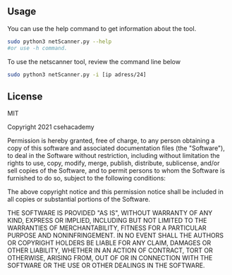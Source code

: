 ## Usage

You can use the help command to get information about the tool.

```sh
sudo python3 netScanner.py --help 
#or use -h command.
```

To use the netscanner tool, review the command line below

```sh
sudo python3 netScanner.py -i [ip adress/24]
```

## License

MIT

Copyright 2021 csehacademy

Permission is hereby granted, free of charge, to any person obtaining a copy of this software and associated documentation files (the "Software"), to deal in the Software without restriction, including without limitation the rights to use, copy, modify, merge, publish, distribute, sublicense, and/or sell copies of the Software, and to permit persons to whom the Software is furnished to do so, subject to the following conditions:

The above copyright notice and this permission notice shall be included in all copies or substantial portions of the Software.

THE SOFTWARE IS PROVIDED "AS IS", WITHOUT WARRANTY OF ANY KIND, EXPRESS OR IMPLIED, INCLUDING BUT NOT LIMITED TO THE WARRANTIES OF MERCHANTABILITY, FITNESS FOR A PARTICULAR PURPOSE AND NONINFRINGEMENT. IN NO EVENT SHALL THE AUTHORS OR COPYRIGHT HOLDERS BE LIABLE FOR ANY CLAIM, DAMAGES OR OTHER LIABILITY, WHETHER IN AN ACTION OF CONTRACT, TORT OR OTHERWISE, ARISING FROM, OUT OF OR IN CONNECTION WITH THE SOFTWARE OR THE USE OR OTHER DEALINGS IN THE SOFTWARE.
